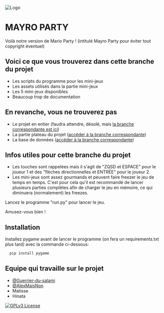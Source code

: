 
![Logo](https://raw.githubusercontent.com/AlexMaisNon/Mayro-Patry/refs/heads/mini-jeux/assets/sprites/main_menu/mayroparty.png)

# MAYRO PARTY

Voilà notre version de Mario Party ! (intitulé Mayro Party pour éviter tout copyright éventuel)

## Voici ce que vous trouverez dans cette branche du projet

- Les scripts du programme pour les mini-jeux
- Les assets utilisés dans la partie mini-jeux
- Les 5 mini-jeux disponibles
- Beaucoup trop de documentation

## En revanche, vous ne trouverez pas

- Le projet en entier (faudra attendre, désolé, mais [la branche correspondante est ici](https://github.com/AlexMaisNon/Mayro-Patry/tree/main))
- La partie plateau du projet ([accéder à la branche correspondante](https://github.com/AlexMaisNon/Mayro-Patry/tree/plateau))
- La base de données ([accéder à la branche correspondante](https://github.com/AlexMaisNon/Mayro-Patry/tree/sql))

## Infos utiles pour cette branche du projet

- Les touches sont rappelées mais il s'agit de "ZQSD et ESPACE" pour le joueur 1 et des "flèches directionnelles et ENTRÉE" pour le joueur 2.
- Les mini-jeux sont assez gourmands et peuvent faire freezer le jeu de temps en temps. C'est pour cela qu'il est recommandé de lancer plusieurs parties complètes afin de charger le jeu en mémoire, ce qui diminuera (normalement) les freezes.


Lancez le programme "run.py" pour lancer le jeu.

Amusez-vous bien !
## Installation

Installez pygame avant de lancer le programme (on fera un requirements.txt plus tard) avec la commande ci-dessous:

```bash
  pip install pygame
```

## Equipe qui travaille sur le projet

- [@Guerrier-du-salami](https://github.com/Guerrier-du-salami)
- [@AlexMaisNon](https://www.github.com/AlexMaisNon)
- Matisse
- Hinata


[![GPLv3 License](https://img.shields.io/badge/License-GPL%20v3-yellow.svg)](https://opensource.org/licenses/)
